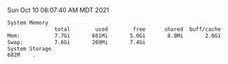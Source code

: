 Sun Oct 10 08:07:40 AM MDT 2021
```bash
System Memory
               total        used        free      shared  buff/cache   available
Mem:           7.7Gi       661Mi       5.0Gi       8.0Mi       2.0Gi       6.7Gi
Swap:          7.6Gi       269Mi       7.4Gi
System Storage
682M	.
```
```bash
